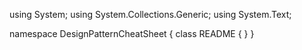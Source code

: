 ﻿using System;
using System.Collections.Generic;
using System.Text;

namespace DesignPatternCheatSheet
{
    class README
    {
    }
}
